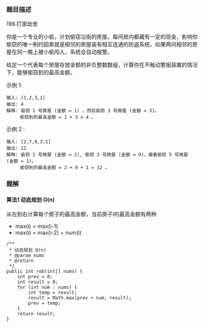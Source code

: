 ### 题目描述
198.打家劫舍

你是一个专业的小偷，计划偷窃沿街的房屋。每间房内都藏有一定的现金，影响你偷窃的唯一制约因素就是相邻的房屋装有相互连通的防盗系统，如果两间相邻的房屋在同一晚上被小偷闯入，系统会自动报警。

给定一个代表每个房屋存放金额的非负整数数组，计算你在不触动警报装置的情况下，能够偷窃到的最高金额。

示例 1:
```
输入: [1,2,3,1]
输出: 4
解释: 偷窃 1 号房屋 (金额 = 1) ，然后偷窃 3 号房屋 (金额 = 3)。
     偷窃到的最高金额 = 1 + 3 = 4 。
```

示例 2 :
```
输入: [2,7,9,3,1]
输出: 12
解释: 偷窃 1 号房屋 (金额 = 2), 偷窃 3 号房屋 (金额 = 9)，接着偷窃 5 号房屋 (金额 = 1)。
     偷窃到的最高金额 = 2 + 9 + 1 = 12 。
```

### 题解

#### 算法1 动态规划 O(n)

从左到右计算每个房子的最高金额，当前房子i的最高金额有两种

- max(i) = max(i-1)
- max(i) = max(i-2) + num(i)


```$java
/**
 * 动态规划 O(n)
 * @param nums
 * @return
 */
public int rob(int[] nums) {
    int prev = 0;
    int result = 0;
    for (int num : nums) {
        int temp = result;
        result = Math.max(prev + num, result);
        prev = temp;
    }
    return result;
}
```
